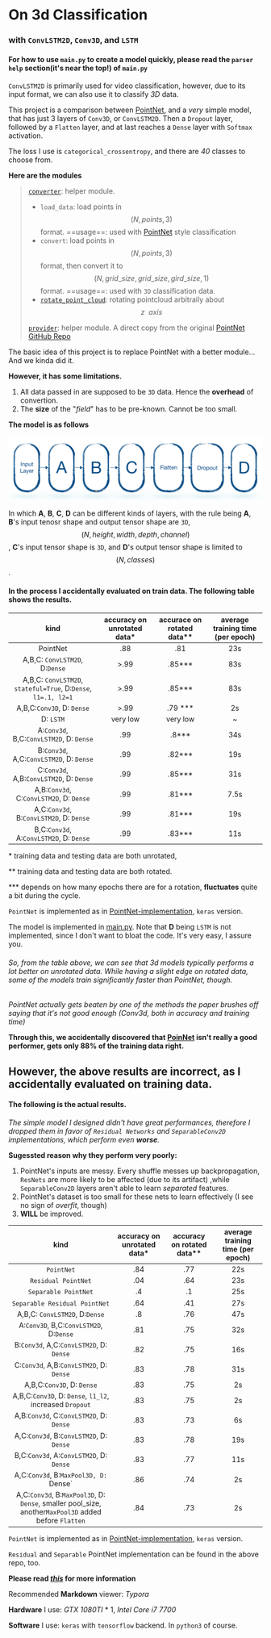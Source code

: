 # On 3d Classification

### with `ConvLSTM2D`, `Conv3D`, and `LSTM`

#### For how to use `main.py` to create a model quickly, please read the `parser` `help` section(it's near the top!) of `main.py`

`ConvLSTM2D` is primarily used for video classification, however, due to its input format, we can also use it to classify *3D* data.

This project is a comparison between [PointNet][p-net], and a _very_ simple model, that has just 3 layers of `Conv3D`, or `ConvLSTM2D`. Then a `Dropout` layer, followed by a `Flatten` layer, and at last reaches a `Dense` layer with `Softmax` activation.

The loss I use is `categorical_crossentropy`, and there are _40_ classes to choose from. 

**Here are the modules**

>  [`converter`](converter.py): helper module.  
>
>  *	`load_data`: load points in $$(N, points, 3)$$ format. ==usage==: used with [PointNet][p-net] style classification
>  *	`convert`: load points in $$(N, points, 3)​$$ format, then convert it to $$(N, grid\_size, grid\_size,gird\_size, 1 )​$$  format. ==usage==: used with `3D` classification data.
>  *	[`rotate_point_cloud`](converter_copy.py): rotating pointcloud arbitraily about $$z\ \ axis$$ 
>
>  [`provider`](provider.py): helper module. A direct copy from the original [PointNet GitHub Repo][p-net repo]

The basic idea of this project is to replace PointNet with a better module... And we kinda did it. 

**However, it has some limitations.**

1. All data passed in are supposed to be `3D` data. Hence the **overhead** of convertion.
2. The __size__ of the "_field_" has to be pre-known. Cannot be too small.

**The model is as follows**

![model](model.png)

In which **A**, **B**, **C**, **D** can be different kinds of layers, with the rule being **A**, **B**'s input tenosr shape and output tensor shape are `3D`, $$(N, height, width, depth, channel)$$, **C**'s input tensor shape is `3D`, and **D**'s output tensor shape is limited to $$(N, classes)$$. 

#### In the process I accidentally evaluated on train data. The following table shows the results.

|                             kind                             | accuracy on unrotated data* | accurace on rotated data** | average training time (per epoch) |
| :----------------------------------------------------------: | :-------------------------: | :------------------------: | :-----------------------: |
|                           PointNet                           |             .88             |            .81             |            23s            |
|               A,B,C: `ConvLSTM2D`,  D:`Dense`                |            >.99             |          .85\*\*\*           |            83s            |
| A,B,C: `ConvLSTM2D`, `stateful=True`,  D:`Dense`, `l1=.1, l2=1` |            >.99             |          .85\*\*\*           |            83s            |
|                  A,B,C:`Conv3D`, D: `Dense`                  |            >.99             |          .79 \*\*\*           |            2s             |
|                          D: `LSTM`                           |          very low           |          very low          |             ~             |
|           A:`Conv3d`, B,C:`ConvLSTM2D`, D: `Dense`           |             .99             |           .8\*\*\*           |            34s            |
|           B:`Conv3d`, A,C:`ConvLSTM2D`, D: `Dense`           |             .99             |          .82\*\*\*           |            19s            |
|           C:`Conv3d`, A,B:`ConvLSTM2D`, D: `Dense`           |             .99             |          .85\*\*\*           |            31s            |
|           A,B:`Conv3d`, C:`ConvLSTM2D`, D: `Dense`           |             .99             |          .81\*\*\*           |            7.5s           |
|           A,C:`Conv3d`, B:`ConvLSTM2D`, D: `Dense`           |             .99             |          .81\*\*\*           |            19s            |
|           B,C:`Conv3d`, A:`ConvLSTM2D`, D: `Dense`           |             .99             |          .83\*\*\*          |            11s            |

\* training data and testing data are both unrotated, 

\*\* training data and testing data are both rotated.

\*\*\* depends on how many epochs there are for a rotation, **fluctuates** quite a bit during the cycle.

`PointNet` is implemented as in [PointNet-implementation][p-net code], `keras` version.

The model is implemented in [main.py](main.py). Note that **D** being `LSTM` is not implemented, since I don't want to bloat the code. It's very easy, I assure you.

###### So, from the table above, we can see that 3d models typically performs a lot better on unrotated data. While having a slight edge on rotated data, _some_ of the models train _significantly_ faster than _PointNet_, though.

_PointNet actually gets beaten by one of the methods the paper brushes off saying that it's not good enough (Conv3d, both in accuracy and training time)_

**Through this, we accidentally discovered that [PoinNet][ p-net ] isn't really a good performer, gets only 88% of the training data right.**

## However, the above results are incorrect, as I accidentally evaluated on training data.


#### The following is the actual results.

_The simple model I designed didn't have great performances, therefore I dropped them in favor of `Residual Networks` and `SeparableConv2D` implementations, which perform even **worse**._

**Sugessted reason why they perform very poorly:**

1. PointNet's inputs are messy. Every shuffle messes up backpropagation, `ResNets` are more likely to be affected (due to its artifact) ,while `SeparableConv2D` layers aren't able to learn _separated_ features.
2. PointNet's dataset is too small for these nets to learn effectively (I see no sign of _overfit_, though)
3. **WILL** be improved.

|                             kind                             | accuracy on unrotated data\* | accuracy on rotated data\*\* | average training time (per epoch) |
| :----------------------------------------------------------: | :--------------------------: | :--------------------------: | :-------------------------------: |
|                          `PointNet`                          |             .84              |             .77              |                22s                |
|                     `Residual PointNet`                      |             .04              |             .64              |                23s                |
|                     `Separable PointNet`                     |              .4              |              .1              |                25s                |
|                `Separable Residual PointNet`                 |             .64              |             .41              |                27s                |
|               A,B,C: `ConvLSTM2D`,  D:`Dense`                |              .8              |             .76              |                47s                |
|           A:`Conv3D`,  B,C:`ConvLSTM2D`, D:`Dense`           |             .81              |             .75              |                32s                |
|           B:`Conv3d`, A,C:`ConvLSTM2D`, D: `Dense`           |             .82              |             .75              |                16s                |
|           C:`Conv3d`, A,B:`ConvLSTM2D`, D: `Dense`           |             .83              |             .78              |                31s                |
|                  A,B,C:`Conv3D`, D: `Dense`                  |             .83              |             .75              |                2s                 |
|   A,B,C:`Conv3D`, D: `Dense`, `l1_l2`, increased `Dropout`   |             .83              |             .75              |                2s                 |
|           A,B:`Conv3d`, C:`ConvLSTM2D`, D: `Dense`           |             .83              |             .73              |                6s                 |
|           A,C:`Conv3d`, B:`ConvLSTM2D`, D: `Dense`           |             .83              |             .78              |                19s                |
|           B,C:`Conv3d`, A:`ConvLSTM2D`, D: `Dense`           |             .83              |             .77              |                11s                |
|            A,C:`Conv3d`, B:`MaxPool3D, D: `Dense`            |             .86              |             .74              |                2s                 |
| A,C:`Conv3d`, B:`MaxPool3D`, D: `Dense`, smaller pool_size, another`MaxPool3D` added before `Flatten` |             .84              |             .73              |                2s                 |

`PointNet` is implemented as in [PointNet-implementation][p-net code], `keras` version.

`Residual` and `Separable` PointNet implementation can be found in the above repo, too. 

**Please read [_this_][p-net code] for more information**

Recommended **Markdown** viewer: _Typora_

**Hardware** I use: _GTX 1080TI_ * 1, _Intel Core i7 7700_

**Software** I use: `keras` with `tensorflow` backend. In `python3` of course.

[p-net]: https://arxiv.org/abs/1612.00593	"PointNet paper"
[p-net repo]: https://github.com/charlesq34/pointnet " PointNet implementation on GitHub "
[p-net code]: https://github.com/MutatedFlood/pointnet-implementation.git	"PointNet implementation I wrote"